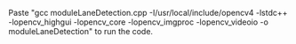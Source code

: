 Paste "gcc moduleLaneDetection.cpp -I/usr/local/include/opencv4 -lstdc++ -lopencv_highgui -lopencv_core -lopencv_imgproc -lopencv_videoio -o moduleLaneDetection" to run the code.
